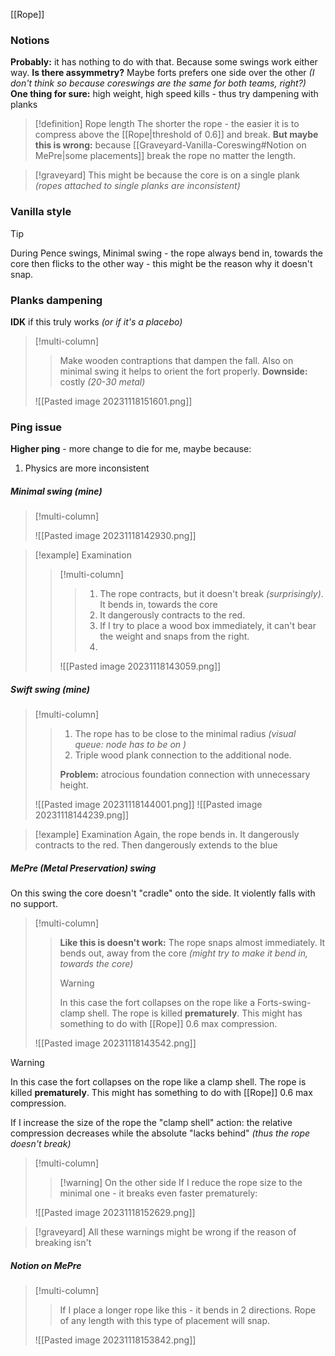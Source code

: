 [[Rope]] 
### Notions
**Probably:** it has nothing to do with that. Because some swings work either way.
**Is there assymmetry?** Maybe forts prefers one side over the other *(I don't think so because coreswings are the same for both teams, right?)*
**One thing for sure:** high weight, high speed kills - thus try dampening with planks

>[!definition] Rope length
>The shorter the rope - the easier it is to compress above the [[Rope|threshold of 0.6]] and break.
>**But maybe this is wrong:** because [[Graveyard-Vanilla-Coreswing#Notion on MePre|some placements]] break the rope no matter the length.

>[!graveyard] 
>This might be because the core is on a single plank *(ropes attached to single planks are inconsistent)*
### Vanilla style
>[!tip] 
>During Pence swings, Minimal swing - the rope always bend in, towards the core then flicks to the other way - this might be the reason why it doesn't snap.

### Planks dampening
**IDK** if this truly works *(or if it's a placebo)*
>[!multi-column]
>>Make wooden contraptions that dampen the fall. Also on minimal swing it helps to orient the fort properly.
>>**Downside:** costly *(20-30 metal)*
>
>![[Pasted image 20231118151601.png]]

### Ping issue
**Higher ping** - more change to die for me, maybe because:
1. Physics are more inconsistent
##### Minimal swing (mine)
>[!multi-column]
>>
>
>![[Pasted image 20231118142930.png]]

>[!example] Examination
>>[!multi-column]
>>>1. The rope contracts, but it doesn't break *(surprisingly)*. It bends in, towards the core
>>>2. It dangerously contracts to the red.
>>>3. If I try to place a wood box immediately, it can't bear the weight and snaps from the right.
>>>4. 
>>
>>![[Pasted image 20231118143059.png]]
>
##### Swift swing (mine)
>[!multi-column]
>>1. The rope has to be close to the minimal radius *(visual queue: node has to be on )*
>>2. Triple wood plank connection to the additional node.
>>
>>**Problem:** atrocious foundation connection with unnecessary height.
>
>![[Pasted image 20231118144001.png]]
>![[Pasted image 20231118144239.png]]

>[!example] Examination
>Again, the rope bends in. It dangerously contracts to the red. Then dangerously extends to the blue

##### MePre (Metal Preservation) swing
On this swing the core doesn't "cradle" onto the side. It violently falls with no support.
>[!multi-column]
>>**Like this is doesn't work:**
>>The rope snaps almost immediately. It bends out, away from the core *(might try to make it bend in, towards the core)*
>>>[!warning] 
>>>In this case the fort collapses on the rope like a Forts-swing-clamp shell. The rope is killed **prematurely**. This might has something to do with [[Rope]] 0.6 max compression. 
>>
>
>![[Pasted image 20231118143542.png]]

>[!warning] 
>In this case the fort collapses on the rope like a clamp shell. The rope is killed **prematurely**. This might has something to do with [[Rope]] 0.6 max compression. 

If I increase the size of the rope the "clamp shell" action:
the relative compression decreases while the absolute "lacks behind" *(thus the rope doesn't break)*

>[!multi-column]
>>[!warning] On the other side
>>If I reduce the rope size to the minimal one - it breaks even faster prematurely:
>
>![[Pasted image 20231118152629.png]]

>[!graveyard] All these warnings might be wrong if the reason of breaking isn't 

##### Notion on MePre
>[!multi-column]
>>If I place a longer rope like this - it bends in 2 directions.
>>Rope of any length with this type of placement will snap.
>
>![[Pasted image 20231118153842.png]]